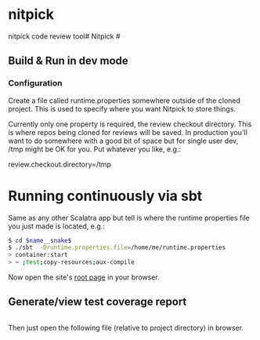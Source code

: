 nitpick
=======

nitpick code review tool# Nitpick #

## Build & Run in dev mode ##

### Configuration

Create a file called runtime.properties somewhere outside of the cloned
project. This is used to specify where you want Nitpick to store things.

Currently only one property is required, the review checkout directory.
This is where repos being cloned for reviews will be saved.
In production you'll want to do somewhere with a good bit of space but
for single user dev, /tmp might be OK for you. Put whatever you like, e.g.:

review.checkout.directory=/tmp


# Running continuously via sbt

Same as any other Scalatra app but tell is where the runtime properties file
you just made is located, e.g.:

```sh
$ cd $name__snake$
$ ./sbt  -Druntime.properties.file=/home/me/runtime.properties
> container:start
> ~ ;test;copy-resources;aux-compile
```

Now open the site's [root page](http://localhost:8080/) in your browser.

## Generate/view test coverage report

```sbt jacoco:cover
```

Then just open the following file (relative to project directory) in browser.

```target/scala-2.10/jacoco/html/index.html
```
